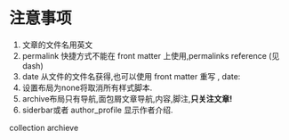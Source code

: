 # 注意事项

1. 文章的文件名用英文
2. permalink 快捷方式不能在 front matter 上使用,permalinks reference (见dash)
3. date 从文件的文件名获得,也可以使用 front matter 重写 , date:
4. 设置布局为none将取消所有样式脚本.
5. archive布局只有导航,面包屑文章导航,内容,脚注,__只关注文章!__
6. siderbar或者 author_profile 显示作者介绍.



collection
archieve